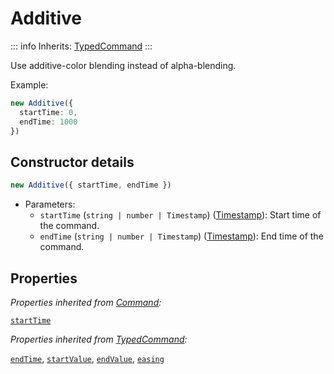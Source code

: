 # Additive

::: info
Inherits: [TypedCommand](./typedcommand)
:::

Use additive-color blending instead of alpha-blending.

Example:

```ts
new Additive({
  startTime: 0,
  endTime: 1000
})
```

## Constructor details

```ts
new Additive({ startTime, endTime })
```

- Parameters:
  - `startTime` (`string | number | Timestamp`) ([Timestamp](./timestamp.md)): Start time of the command.
  - `endTime` (`string | number | Timestamp`) ([Timestamp](./timestamp.md)): End time of the command.

## Properties

_Properties inherited from [Command](./command):_

[`startTime`](./command#startTime)

_Properties inherited from [TypedCommand](./typedcommand):_

[`endTime`](./typedcommand#endTime), [`startValue`](./typedcommand#startValue), [`endValue`](./typedcommand#endValue), [`easing`](./typedcommand#easing)
